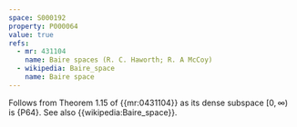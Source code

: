 ```yaml
---
space: S000192
property: P000064
value: true
refs:
  - mr: 431104
    name: Baire spaces (R. C. Haworth; R. A McCoy)
  - wikipedia: Baire_space
    name: Baire space
---
```


Follows from Theorem 1.15 of {{mr:0431104}} as its dense subspace $[0,\infty)$ is {P64}.
See also {{wikipedia:Baire_space}}.
